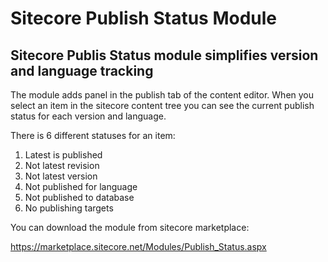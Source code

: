 # Sitecore Publish Status Module

## Sitecore Publis Status module simplifies version and language tracking 

The module adds panel in the publish tab of the content editor. When you select an item in the sitecore content tree you can see the current publish status for each version and language. 

There is 6 different statuses for an item:

1) Latest is published <br />
2) Not latest revision <br />
3) Not latest version <br />
4) Not published for language <br />
5) Not published to database <br />
6) No publishing targets <br />

You can download the module from sitecore marketplace:

https://marketplace.sitecore.net/Modules/Publish_Status.aspx
